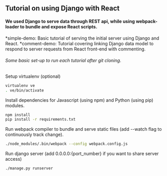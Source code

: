 ## Tutorial on using Django with React
#### We used Django to serve data through REST api, while using webpack-loader to bundle and expose React scripts.
*simple-demo: Basic tutorial of serving the initial server using Django and React.
*comment-demo: Tutorial covering linking Django data model to respond to server requests from React front-end with commenting.

###### Some basic set-up to run each tutorial after git cloning.

Setup virtualenv (optional)
```bash
virtualenv ve
. ve/bin/activate
```

Install dependencies for Javascript (using npm) and Python (using pip) modules.
```bash
npm install
pip install -r requirements.txt
```

Run webpack compiler to bundle and serve static files (add --watch flag to continuously track change).
```bash
./node_modules/.bin/webpack --config webpack.config.js
```

Run django server (add 0.0.0.0:{port_number} if you want to share server access)
```bash
./manage.py runserver
```
